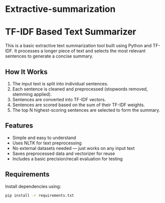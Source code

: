 # Extractive-summarization
# TF-IDF Based Text Summarizer

This is a basic extractive text summarization tool built using Python and TF-IDF. It processes a longer piece of text and selects the most relevant sentences to generate a concise summary.

## How It Works

1. The input text is split into individual sentences.
2. Each sentence is cleaned and preprocessed (stopwords removed, stemming applied).
3. Sentences are converted into TF-IDF vectors.
4. Sentences are scored based on the sum of their TF-IDF weights.
5. The top N highest-scoring sentences are selected to form the summary.

## Features

- Simple and easy to understand
- Uses NLTK for text preprocessing
- No external datasets needed — just works on any input text
- Saves preprocessed data and vectorizer for reuse
- Includes a basic precision/recall evaluation for testing

## Requirements

Install dependencies using:

```bash
pip install -r requirements.txt
